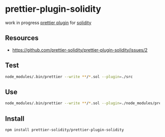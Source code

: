 # prettier-plugin-solidity

work in progress [prettier plugin](https://github.com/prettier/prettier/issues/4180) for [solidity](https://github.com/ethereum/solidity)

## Resources

- https://github.com/prettier-solidity/prettier-plugin-solidity/issues/2

## Test

```bash
node_modules/.bin/prettier --write **/*.sol --plugin=./src
```

## Use

```bash
node_modules/.bin/prettier --write **/*.sol --plugin=./node_modules/prettier-plugin-solidity
```

## Install

```bash
npm install prettier-solidity/prettier-plugin-solidity
```
